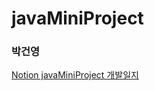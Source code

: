 # javaMiniProject
### 박건영

[Notion javaMiniProject 개발일지](https://www.notion.so/javaminiproject20251031-29c070b6eee68007b0b5c1cc664d1a0c?pvs=97#29d070b6eee680808fc3d8915669b5ac)
